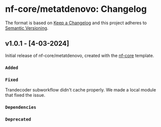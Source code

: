 # nf-core/metatdenovo: Changelog

The format is based on [Keep a Changelog](https://keepachangelog.com/en/1.0.0/)
and this project adheres to [Semantic Versioning](https://semver.org/spec/v2.0.0.html).

## v1.0.1 - [4-03-2024]

Initial release of nf-core/metatdenovo, created with the [nf-core](https://nf-co.re/) template.

### `Added`

### `Fixed`
Trandecoder subworkflow didn't cache properly. We made a local module that fixed the issue.
### `Dependencies`

### `Deprecated`
